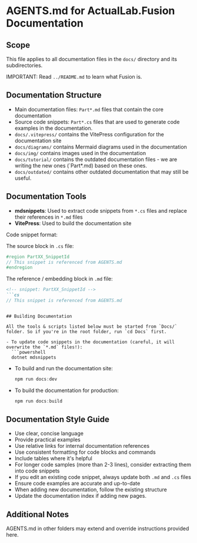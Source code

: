 # AGENTS.md for ActualLab.Fusion Documentation

## Scope

This file applies to all documentation files in the `docs/` directory and its subdirectories.

IMPORTANT: Read `../README.md` to learn what Fusion is.

## Documentation Structure

- Main documentation files: `Part*.md` files that contain the core documentation
- Source code snippets: `Part*.cs` files that are used to generate code examples in the documentation.
- `docs/.vitepress/` contains the VitePress configuration for the documentation site
- `docs/diagrams/` contains Mermaid diagrams used in the documentation
- `docs/img/` contains images used in the documentation
- `docs/tutorial/` contains the outdated documentation files - we are writing the new ones (`Part*.md) based on these ones.
- `docs/outdated/` contains other outdated documentation that may still be useful.

## Documentation Tools

- **mdsnippets**: Used to extract code snippets from `*.cs` files and replace their references in `*.md` files
- **VitePress**: Used to build the documentation site

Code snippet format:

The source block in `.cs` file:
```cs
#region PartXX_SnippetId
// This snippet is referenced from AGENTS.md
#endregion
```

The reference / embedding block in `.md` file:
```md
<!-- snippet: PartXX_SnippetId -->
```cs
// This snippet is referenced from AGENTS.md
```
<!-- endSnippet -->
```

## Building Documentation

All the tools & scripts listed below must be started from `Docs/` folder. So if you're in the root folder, run `cd Docs` first.

- To update code snippets in the documentation (careful, it will overwrite the `*.md` files!):
  ```powershell
  dotnet mdsnippets
  ```

- To build and run the documentation site:
  ```powershell
  npm run docs:dev
  ```

- To build the documentation for production:
  ```powershell
  npm run docs:build
  ```

## Documentation Style Guide

- Use clear, concise language
- Provide practical examples
- Use relative links for internal documentation references
- Use consistent formatting for code blocks and commands
- Include tables where it's helpful
- For longer code samples (more than 2-3 lines), consider extracting them into code snippets
- If you edit an existing code snippet, always update both `.md` and `.cs` files
- Ensure code examples are accurate and up-to-date
- When adding new documentation, follow the existing structure
- Update the documentation index if adding new pages.

## Additional Notes

AGENTS.md in other folders may extend and override instructions provided here.
